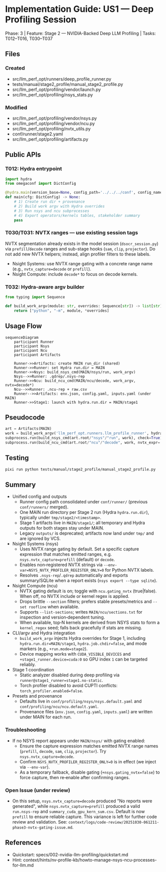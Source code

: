 # Implementation Guide: US1 — Deep Profiling Session

Phase: 3 | Feature: Stage 2 — NVIDIA-Backed Deep LLM Profiling | Tasks: T012–T016, T030–T037

## Files

### Created
- src/llm_perf_opt/runners/deep_profile_runner.py
- tests/manual/stage2_profile/manual_stage2_profile.py
- src/llm_perf_opt/profiling/vendor/launch.py
- src/llm_perf_opt/profiling/nsys_stats.py

### Modified
- src/llm_perf_opt/profiling/vendor/nsys.py
- src/llm_perf_opt/profiling/vendor/ncu.py
- src/llm_perf_opt/profiling/nvtx_utils.py
- conf/runner/stage2.yaml
- src/llm_perf_opt/profiling/artifacts.py

## Public APIs

### T012: Hydra entrypoint

```python
import hydra
from omegaconf import DictConfig

@hydra.main(version_base=None, config_path='../../../conf', config_name='runner/stage2')
def main(cfg: DictConfig) -> None:
    # 1) Create run dir + provenance
    # 2) Build work argv with Hydra overrides
    # 3) Run nsys and ncu subprocesses
    # 4) Export operators/kernels tables, stakeholder summary
    pass
```

### T030/T031: NVTX ranges — use existing session tags

NVTX segmentation already exists in the model session (`dsocr_session.py`) via
`prefill`/`decode` ranges and sub-stage hooks (`sam`, `clip`, `projector`). Do
not add new NVTX helpers; instead, align profiler filters to these labels.

- Nsight Systems: use NVTX range gating with a concrete range name (e.g., `nvtx_capture=decode` or `prefill`).
- Nsight Compute: include `decode*` to focus on decode kernels.

### T032: Hydra‑aware argv builder

```python
from typing import Sequence

def build_work_argv(module: str, overrides: Sequence[str]) -> list[str]:
    return ["python", "-m", module, *overrides]
```

## Usage Flow

```mermaid
sequenceDiagram
    participant Runner
    participant Nsys
    participant Ncu
    participant Artifacts

    Runner->>Artifacts: create MAIN run_dir (shared)
    Runner->>Runner: set Hydra run.dir = MAIN
    Runner->>Nsys: build_nsys_cmd(MAIN/nsys/run, work_argv)
    Nsys-->>Runner: .qdrep/.nsys-rep
    Runner->>Ncu: build_ncu_cmd(MAIN/ncu/decode, work_argv, nvtx=decode*)
    Ncu-->>Runner: .ncu-rep + raw.csv
    Runner-->>Artifacts: env.json, config.yaml, inputs.yaml (under MAIN)
    Runner->>Stage1: launch with hydra.run.dir = MAIN/stage1
```

## Pseudocode

```python
art = Artifacts(MAIN)
work = build_work_argv('llm_perf_opt.runners.llm_profile_runner', hydra_overrides, hydra_run_dir=str(art/"stage1"))
subprocess.run(build_nsys_cmd(art.root/"nsys"/"run", work), check=True)
subprocess.run(build_ncu_cmd(art.root/"ncu"/"decode", work, nvtx_expr='decode*'), check=True)
```

## Testing

```bash
pixi run python tests/manual/stage2_profile/manual_stage2_profile.py
```

## Summary
- Unified config and outputs
  - Runner config path consolidated under `conf/runner/` (previous `conf/runners/` merged).
  - One MAIN run directory per Stage 2 run (Hydra `hydra.run.dir`), typically under `tmp/stage2/<timestamp>`.
  - Stage 1 artifacts live in `MAIN/stage1/`; all temporary and Hydra outputs for both stages stay under MAIN.
  - Legacy `outputs/` is deprecated; artifacts now land under `tmp/` and are ignored by VCS.
- Nsight Systems (nsys)
  - Uses NVTX range gating by default. Set a specific capture expression that matches emitted ranges, e.g. `nsys.nvtx_capture=prefill` (default) or `decode`.
  - Enables non‑registered NVTX strings via `--env-var=NSYS_NVTX_PROFILER_REGISTER_ONLY=0` for Python NVTX labels.
  - Resolves `.nsys-rep`/`.qdrep` automatically and exports summary/SQLite when a report exists (`nsys export --type sqlite`).
- Nsight Compute (ncu)
  - NVTX gating default is on; toggle with `ncu.gating_nvtx` (true|false). When off, no NVTX include or kernel regex is applied.
  - Drops brittle `--section` filters; prefers stable presets/metrics and `--set roofline` when available.
  - Supports `--list-sections`; writes `MAIN/ncu/sections.txt` for inspection and version‑dependent tuning.
  - When available, top‑N kernels are derived from NSYS stats to form a `kernel_regex` seed; falls back gracefully if stats are missing.
- CLI/argv and Hydra integration
  - `build_work_argv` injects Hydra overrides for Stage 1, including `hydra.run.dir=MAIN/stage1`, `hydra.job.chdir=false`, and mode markers (e.g., `+run.mode=stage2`).
  - Device mapping works with `CUDA_VISIBLE_DEVICES` and `+stage1_runner.device=cuda:0` so GPU index `1` can be targeted reliably.
- Stage 1 coordination
  - Static analyzer disabled during deep profiling via `runner@stage1_runner=stage1.no-static`.
  - Torch profiler disabled to avoid CUPTI conflicts: `torch_profiler.enabled=false`.
- Presets and provenance
  - Defaults live in `conf/profiling/nsys/nsys.default.yaml` and `conf/profiling/ncu/ncu.default.yaml`.
  - Provenance files (`env.json`, `config.yaml`, `inputs.yaml`) are written under MAIN for each run.

### Troubleshooting
- If no NSYS report appears under `MAIN/nsys/` with gating enabled:
  - Ensure the capture expression matches emitted NVTX range names (`prefill`, `decode`, `sam`, `clip`, `projector`). Try `nsys.nvtx_capture=decode`.
  - Confirm `NSYS_NVTX_PROFILER_REGISTER_ONLY=0` is in effect (we inject via `--env-var`).
  - As a temporary fallback, disable gating (`+nsys.gating_nvtx=false`) to force capture, then re‑enable after confirming ranges.

### Open Issue (under review)
- On this setup, `nsys.nvtx_capture=decode` produced "No reports were generated", while `nsys.nvtx_capture=prefill` produced a valid `run.nsys-rep` and `summary_cuda_gpu_kern_sum.csv`. Default is now `prefill` to ensure reliable capture. This variance is left for further code review and validation. See: `context/logs/code-review/20251030-061211-phase3-nvtx-gating-issue.md`.

## References
- Quickstart: specs/002-nvidia-llm-profiling/quickstart.md
- Hint: context/hints/nv-profile-kb/howto-manage-nsys-ncu-processes-for-llm.md
